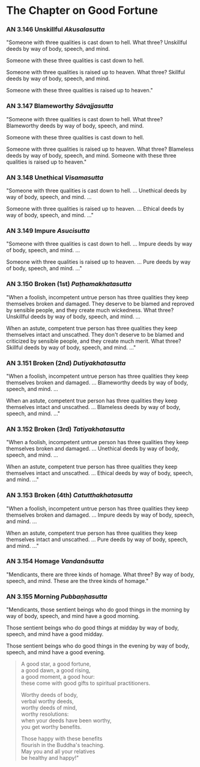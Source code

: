 # The Chapter on Good Fortune

### AN 3.146 Unskillful  *Akusalasutta*

"Someone with three qualities is cast down to hell. What three?
Unskillful deeds by way of body, speech, and mind.

Someone with these three qualities is cast down to hell.

Someone with three qualities is raised up to heaven. What three?
Skillful deeds by way of body, speech, and mind.

Someone with these three qualities is raised up to heaven."

<!--pg-->
### AN 3.147 Blameworthy  *Sāvajjasutta*

"Someone with three qualities is cast down to hell. What three?
Blameworthy deeds by way of body, speech, and mind.

Someone with these three qualities is cast down to hell.

Someone with three qualities is raised up to heaven. What three?
Blameless deeds by way of body, speech, and mind. Someone with these
three qualities is raised up to heaven."

<!--pg-->
### AN 3.148 Unethical  *Visamasutta*

"Someone with three qualities is cast down to hell. ... Unethical deeds
by way of body, speech, and mind. ...

Someone with three qualities is raised up to heaven. ... Ethical deeds
by way of body, speech, and mind. ..."

<!--pg-->
### AN 3.149 Impure  *Asucisutta*

"Someone with three qualities is cast down to hell. ... Impure deeds by
way of body, speech, and mind. ...

Someone with three qualities is raised up to heaven. ... Pure deeds by
way of body, speech, and mind. ..."

<!--pg-->
### AN 3.150 Broken (1st)  *Paṭhamakhatasutta*

"When a foolish, incompetent untrue person has three qualities they keep
themselves broken and damaged. They deserve to be blamed and reproved by
sensible people, and they create much wickedness. What three? Unskillful
deeds by way of body, speech, and mind. ...

When an astute, competent true person has three qualities they keep
themselves intact and unscathed. They don't deserve to be blamed and
criticized by sensible people, and they create much merit. What three?
Skillful deeds by way of body, speech, and mind. ..."

<!--pg-->
### AN 3.151 Broken (2nd)  *Dutiyakhatasutta*

"When a foolish, incompetent untrue person has three qualities they keep
themselves broken and damaged. ... Blameworthy deeds by way of body,
speech, and mind. ...

When an astute, competent true person has three qualities they keep
themselves intact and unscathed. ... Blameless deeds by way of body,
speech, and mind. ..."

<!--pg-->
### AN 3.152 Broken (3rd)  *Tatiyakhatasutta*

"When a foolish, incompetent untrue person has three qualities they keep
themselves broken and damaged. ... Unethical deeds by way of body,
speech, and mind. ...

When an astute, competent true person has three qualities they keep
themselves intact and unscathed. ... Ethical deeds by way of body,
speech, and mind. ..."

<!--pg-->
### AN 3.153 Broken (4th)  *Catutthakhatasutta*

"When a foolish, incompetent untrue person has three qualities they keep
themselves broken and damaged. ... Impure deeds by way of body, speech,
and mind. ...

When an astute, competent true person has three qualities they keep
themselves intact and unscathed. ... Pure deeds by way of body, speech,
and mind. ..."

<!--pg-->
### AN 3.154 Homage  *Vandanāsutta*

"Mendicants, there are three kinds of homage. What three? By way of
body, speech, and mind. These are the three kinds of homage."

<!--pg-->
### AN 3.155 Morning  *Pubbaṇhasutta*

"Mendicants, those sentient beings who do good things in the morning by
way of body, speech, and mind have a good morning.

Those sentient beings who do good things at midday by way of body,
speech, and mind have a good midday.

Those sentient beings who do good things in the evening by way of body,
speech, and mind have a good evening.

> A good star, a good fortune,\
> a good dawn, a good rising,\
> a good moment, a good hour:\
> these come with good gifts to spiritual practitioners.
>
> Worthy deeds of body,\
> verbal worthy deeds,\
> worthy deeds of mind,\
> worthy resolutions:\
> when your deeds have been worthy,\
> you get worthy benefits.
>
> Those happy with these benefits\
> flourish in the Buddha's teaching.\
> May you and all your relatives\
> be healthy and happy!"


